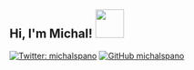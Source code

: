 <h2> Hi, I'm Michal! <img src="https://i.imgur.com/b3qc4xD.mp4" width="50"></h2>

[![Twitter: michalspano](https://img.shields.io/twitter/follow/michalspano?style=social)](https://twitter.com/michalspano)
[![GitHub michalspano](https://img.shields.io/github/followers/michalspano?label=follow&style=social)](https://github.com/michalspano)
